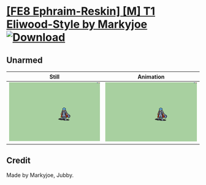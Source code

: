 # [\[FE8 Ephraim-Reskin\] \[M\] T1 Eliwood-Style by Markyjoe](./) [![Download](https://img.shields.io/badge/Download--red?style=social&logo=github)](https://minhaskamal.github.io/DownGit/#/home?url=https://github.com/Klokinator/FE-Repo/tree/main/Battle%20Animations%2FLords%20-%20Vanilla%20and%20Custom%2F%5BFE8%20Ephraim-Reskin%5D%20%5BM%5D%20T1%20Eliwood-Style%20by%20Markyjoe%2F8.%20Unarmed)

## Unarmed

| Still | Animation |
| :---: | :-------: |
| ![Unarmed still](./Unarmed_000.png) | ![Unarmed](./Unarmed.gif) |

## Credit

Made by Markyjoe, Jubby.

